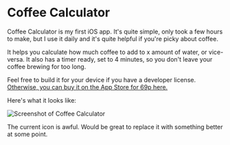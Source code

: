 # Coffee Calculator

Coffee Calculator is my first iOS app. It's quite simple, only took a few hours to make, but I use it daily and it's quite helpful if you're picky about coffee.

It helps you calculate how much coffee to add to x amount of water, or vice-versa. It also has a timer ready, set to 4 minutes, so you don't leave your coffee brewing for too long.

Feel free to build it for your device if you have a developer license. [Otherwise, you can buy it on the App Store for 69p here.](https://itunes.apple.com/app/coffee-calculator-for-cafetieres/id951940182)

Here's what it looks like:

![Screenshot of Coffee Calculator](http://i.imgur.com/tfOqJcs.jpg)

The current icon is awful. Would be great to replace it with something better at some point.